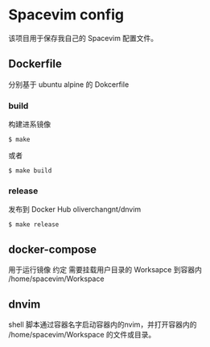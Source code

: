 # Spacevim config
该项目用于保存我自己的 Spacevim 配置文件。

## Dockerfile
分别基于 ubuntu alpine 的 Dokcerfile

### build

构建进系镜像

```shell
$ make 
```

或者

```shell
$ make build
```

### release

发布到 Docker Hub
oliverchangnt/dnvim

```shell
$ make release
```

## docker-compose

用于运行镜像
约定
需要挂载用户目录的 Worksapce 到容器内 /home/spacevim/Workspace

## dnvim
shell 脚本通过容器名字启动容器内的nvim，并打开容器内的 /home/spacevim/Workspace 的文件或目录。
